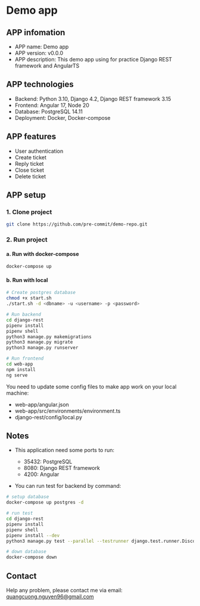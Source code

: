 # Demo app

## APP infomation
- APP name: Demo app
- APP version: v0.0.0
- APP description: This demo app using for practice Django REST framework and AngularTS

## APP technologies
- Backend: Python 3.10, Django 4.2, Django REST framework 3.15
- Frontend: Angular 17, Node 20
- Database: PostgreSQL 14.11
- Deployment: Docker, Docker-compose

## APP features
- User authentication
- Create ticket
- Reply ticket
- Close ticket
- Delete ticket

## APP setup
### 1. Clone project
```bash
git clone https://github.com/pre-commit/demo-repo.git
```

### 2. Run project
#### a. Run with docker-compose
```bash
docker-compose up
``` 
#### b. Run with local
```bash
# Create postgres database
chmod +x start.sh
./start.sh -d <dbname> -u <username> -p <password>

# Run backend
cd django-rest
pipenv install
pipenv shell
python3 manage.py makemigrations
python3 manage.py migrate
python3 manage.py runserver

# Run frontend
cd web-app
npm install
ng serve
```

You need to update some config files to make app work on your local machine:
- web-app/angular.json
- web-app/src/environments/environment.ts
- django-rest/config/local.py

## Notes
- This application need some ports to run:
    - 35432: PostgreSQL
    - 8080: Django REST framework
    - 4200: Angular

- You can run test for backend by command:
```bash
# setup database
docker-compose up postgres -d

# run test
cd django-rest
pipenv install
pipenv shell
pipenv install --dev
python3 manage.py test --parallel --testrunner django.test.runner.DiscoverRunner

# down database
docker-compose down
```

## Contact
Help any problem, please contact me via email: quangcuong.nguyen96@gmail.com